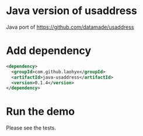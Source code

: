 # Java version of usaddress

Java port of https://github.com/datamade/usaddress

# Add dependency
```xml
<dependency>
  <groupId>com.github.laohyx</groupId>
  <artifactId>java-usaddress</artifactId>
  <version>0.1.4</version>
</dependency>
```
# Run the demo
Please see the tests.
